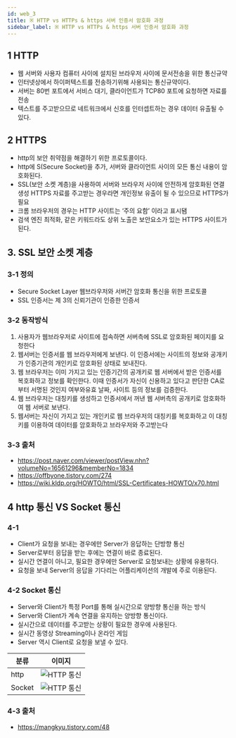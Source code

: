 ```yaml
---
id: web_3
title: ※ HTTP vs HTTPs & https 서버 인증서 암호화 과정
sidebar_label: ※ HTTP vs HTTPs & https 서버 인증서 암호화 과정
---
```


## 1 HTTP

-   웹 서버와 사용자 컴퓨터 사이에 설치된 브라우저 사이에 문서전송을 위한 통신규약
-   인터넷상에서 하이퍼텍스트를 전송하기위해 사용되는 통신규약이다.
-   서버는 80번 포트에서 서비스 대기, 클라이언트가 TCP80 포트에 요청하면 자료를 전송
-   텍스트를 주고받으므로 네트워크에서 신호를 인터셉트하는 경우 데이터 유출될 수 있다.

## 2 HTTPS

-   http의 보안 취약점을 해결하기 위한 프로토콜이다.
-   http에 S(Secure Socket)을 추가, 서버와 클라이언트 사이의 모든 통신 내용이 암호화된다.
-   SSL(보안 소켓 계층)을 사용하여 서버와 브라우저 사이에 안전하게 암호화된 연결 생성
    HTTPS 자료를 주고받는 경우라면 개인정보 유출이 될 수 있으므로 HTTPS가 필요
-   크롬 브라우저의 경우는 HTTP 사이트는 ‘주의 요함’ 이라고 표시됌
-   검색 엔진 최적화, 같은 키워드라도 상위 노출은 보안요소가 있는 HTTPS 사이트가 된다.

## 3. SSL 보안 소켓 계층

### 3-1 정의

-   Secure Socket Layer 웹브라우저와 서버간 암호화 통신을 위한 프로토콜
-   SSL 인증서는 제 3의 신뢰기관이 인증한 인증서

### 3-2 동작방식

1. 사용자가 웹브라우저로 사이트에 접속하면 서버측에 SSL로 암호화된 페이지를 요청한다
2. 웹서버는 인증서를 웹 브라우저에게 보낸다. 이 인증서에는 사이트의 정보와 공개키가 인증기관의 개인키로 암호화된 상태로 보내진다.
3. 웹 브라우저는 이미 가지고 있는 인증기간의 공개키로 웹 서버에서 받은 인증서를 복호화하고 정보를 확인한다. 이때 인증서가 자신이 신용하고 있다고 판단한 CA로부터 서명된 것인지 여부와유효 날짜, 사이트 등의 정보를 검증한다.
4. 웹 브라우저는 대칭키를 생성하고 인증서에서 꺼낸 웹 서버측의 공개키로 암호화하여 웹 서버로 보낸다.
5. 웹서버는 자신이 가지고 있는 개인키로 웹 브라우저의 대칭키를 복호화하고 이 대칭키를 이용하여 데이터를 암호화하고 브라우저와 주고받는다

### 3-3 출처

-   https://post.naver.com/viewer/postView.nhn?volumeNo=16561296&memberNo=1834
-   https://offbyone.tistory.com/274
-   https://wiki.kldp.org/HOWTO/html/SSL-Certificates-HOWTO/x70.html

## 4 http 통신 VS Socket 통신

### 4-1

-   Client가 요청을 보내는 경우에만 Server가 응답하는 단방향 통신
-   Server로부터 응답을 받는 후에는 연결이 바로 종료된다.
-   실시간 연결이 아니고, 필요한 경우에만 Server로 요청보내는 상황에 유용하다.
-   요청을 보내 Server의 응답을 기다리는 어플리케이션의 개발에 주로 이용된다.

### 4-2 Socket 통신

-   Server와 Client가 특정 Port를 통해 실시간으로 양방향 통신을 하는 방식
-   Server와 Client가 계속 연결을 유지하는 양방향 통신이다.
-   실시간으로 데이터를 주고받는 상황이 필요한 경우에 사용된다.
-   실시간 동영상 Streaming이나 온라인 게임
-   Server 역시 Client로 요청을 보낼 수 있다.

| 분류   | 이미지                             |
| ------ | ---------------------------------- |
| http   | ![HTTP 통신](/img/web/web_3_1.png) |
| Socket | ![HTTP 통신](/img/web/web_3_2.png) |

### 4-3 출처

-   https://mangkyu.tistory.com/48
